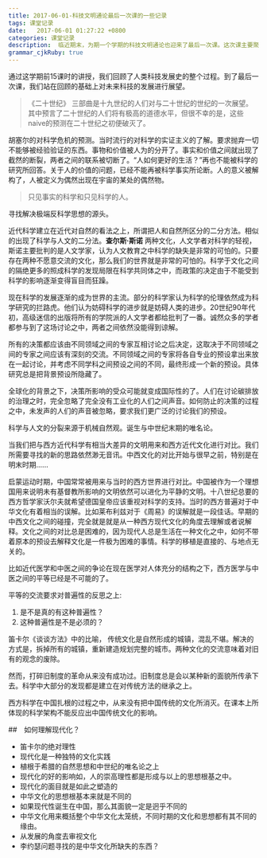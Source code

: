 ```yaml
---
title: 2017-06-01-科技文明通论最后一次课的一些记录
tags: 课堂记录
date:   2017-06-01 01:27:22 +0800
categories: 课堂记录
description:  临近期末，为期一个学期的科技文明通论也迎来了最后一次课。这次课主要聚焦于对未来的展望。
grammar_cjkRuby: true
---
```



通过这学期前15课时的讲授，我们回顾了人类科技发展史的整个过程。到了最后一次课，我们站在回顾的基础上对未来科技的发展进行展望。

> 《二十世纪》 三部曲是十九世纪的人们对与二十世纪的世纪的一次展望。其中预言了二十世纪的人们将有极高的道德水平，但很不幸的是，这些naive的预测在二十世纪之初便破灭了。

胡塞尔的对科学危机的预测。当时流行的对科学的实证主义的了解。要求抛弃一切不能够被经验验证的东西。事物和价值被人为的分开了。事实和价值之间就出现了截然的断裂，两者之间的联系被切断了。“人如何更好的生活？”再也不能被科学的研究所回答。关于人的价值的问题，已经不能再被科学事实所论断。人的意义被解构了，人被定义为偶然出现在宇宙的某处的偶然物。

> 只见事实的科学和只见科学的人。


寻找解决极端反科学思想的源头。

近代科学建立在近代对自然的看法之上，所谓把人和自然所区分的二分方法。相似的出现了科学与人文的二分法。**查尔斯·斯诺** 两种文化，人文学者对科学的轻视，斯诺主要批判的是人文学家，认为人文教育之中科学的缺失是非常的可怕的。只要存在两种不愿意交流的文化，那么我们的世界就是非常的可怕的。科学于文化之间的隔绝更多的照成科学的发现局限在科学共同体之中，而政策的决定由于不能受到科学的影响逐渐变得盲目而狂躁。

现在科学的发展逐渐的成为世界的主流。部分的科学家认为科学的伦理依然成为科学研究的拦路虎。他们认为妨碍科学的进步就是妨碍人类的进步。20世纪90年代初，高级迷信的出版将所有的学院派的人文学者都给批判了一番。诚然众多的学者都参与到了这场讨论之中，两者之间依然没能得到谅解。

所有的决策都应该由不同领域之间的专家互相讨论之后决定，这取决于不同领域之间的专家之间应该有深刻的交流。不同领域之间的专家将各自专业的预设拿出来放在一起讨论，并考虑不同学科之间预设之间的不同，最终形成一个新的预设。具体研究总是把背景预设所隐藏了。

全球化的背景之下，决策所影响的受众可能就变成国际性的了。人们在讨论碳排放的治理之时，完全忽略了完全没有工业化的人们之间声音。如何防止的决策的过程之中，未发声的人们的声音被忽略，要求我们更广泛的讨论我们的预设。

科学与人文的分裂来源于机械自然观。诞生与中世纪末期的唯名论。

当我们把与西方近代科学有相当大差异的文明用来和西方近代文化进行对比。我们所需要寻找的新的思路依然渺无音讯。中西文化的对比开始与很早之前，特别是在明末时期......

启蒙运动时期，中国常常被用来与当时的西方世界进行对比。中国被作为一个理想国用来说明未有基督教所影响的文明依然可以进化为平静的文明。十八世纪总要的西方哲学家沃尔夫就希望德国皇帝应该重视对科学的支持。当时的西方普遍对于中华文化有着相当的误解。比如莱布利兹对于《周易》的误解就是一段佳话。早期的中西文化之间的碰撞，完全就是就是从一种西方现代文化的角度去理解或者说解释。文化之间的对比总是困难的，因为现代人总是生活在一种文化之中，如何不带着原本的预设去解释文化是一件极为困难的事情。科学的移植是直接的、与地点无关的。

比如近代医学和中医之间的争论在现在医学对人体充分的结构之下，西方医学与中医之间的平等已经是不可能的了。

平等的交流要求对普遍性的反思之上:

1. 是不是真的有这种普遍性？
2. 这种普遍性是不是必须的？

笛卡尔《谈谈方法》中的比喻， 传统文化是自然形成的城镇，混乱不堪。解决的方式是，拆掉所有的城镇，重新建造规划完整的城市。两种文化的交流意味着对旧有的观念的废除。

然而，打碎旧制度的革命从来没有成功过。旧制度总是会以某种新的面貌所传承下去。科学中大部分的发现都是建立在对传统方法的继承之上。

西方科学在中国扎根的过程之中，从来没有把中国传统的文化所消灭。在课本上所体现的科学架构不能反应出中国传统文化的影响。


##　如何理解现代化？

- 笛卡尔的绝对理性
- 现代化是一种独特的文化实践
- 植根于希腊的自然思想和中世纪的唯名论之上
- 现代化的好的影响如，人的崇高理性都是形成与以上的思想根基之中。
- 现代化的面目就是如此之塑造的
- 中华文化的思想根基本来就是不同的
- 如果现代性诞生在中国，那么其面貌一定是迥乎不同的
- 中华文化用来概括整个中华文化太笼统，不同时期的文化和思想都有其不同的缘由。
- 从发展的角度去审视文化
- 李约瑟问题寻找的是中华文化所缺失的东西？